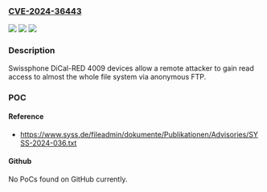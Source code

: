 ### [CVE-2024-36443](https://cve.mitre.org/cgi-bin/cvename.cgi?name=CVE-2024-36443)
![](https://img.shields.io/static/v1?label=Product&message=n%2Fa&color=blue)
![](https://img.shields.io/static/v1?label=Version&message=n%2Fa&color=blue)
![](https://img.shields.io/static/v1?label=Vulnerability&message=n%2Fa&color=brighgreen)

### Description

Swissphone DiCal-RED 4009 devices allow a remote attacker to gain read access to almost the whole file system via anonymous FTP.

### POC

#### Reference
- https://www.syss.de/fileadmin/dokumente/Publikationen/Advisories/SYSS-2024-036.txt

#### Github
No PoCs found on GitHub currently.

